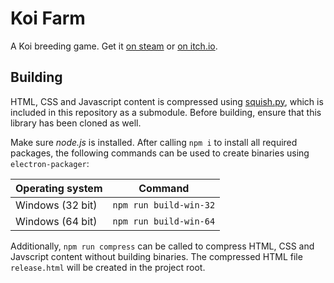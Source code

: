 # Koi Farm
A Koi breeding game. Get it [on steam](https://store.steampowered.com/app/1518810/Koi_Farm) or [on itch.io](https://jobtalle.itch.io/koifarm).

## Building
HTML, CSS and Javascript content is compressed using [squish.py](https://github.com/jobtalle/squish.py), which is included in this repository as a submodule. Before building, ensure that this library has been cloned as well.

Make sure _node.js_ is installed. After calling `npm i` to install all required packages, the following commands can be used to create binaries using `electron-packager`:

| Operating system | Command |
| --- | ---- |
| Windows (32 bit) | `npm run build-win-32` |
| Windows (64 bit) | `npm run build-win-64` |

Additionally, `npm run compress` can be called to compress HTML, CSS and Javscript content without building binaries. The compressed HTML file `release.html` will be created in the project root.